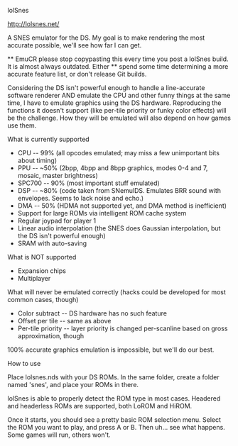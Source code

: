 lolSnes

http://lolsnes.net/

A SNES emulator for the DS. My goal is to make rendering the most accurate possible, we'll see how far I can get.

** EmuCR please stop copypasting this every time you post a lolSnes build. It is almost always outdated. Either 
** spend some time determining a more accurate feature list, or don't release Git builds.

Considering the DS isn't powerful enough to handle a line-accurate software renderer AND emulate the CPU and other
funny things at the same time, I have to emulate graphics using the DS hardware. Reproducing the functions it
doesn't support (like per-tile priority or funky color effects) will be the challenge. How they will be emulated
will also depend on how games use them.

What is currently supported

* CPU -- 99% (all opcodes emulated; may miss a few unimportant bits about timing)
* PPU -- ~50% (2bpp, 4bpp and 8bpp graphics, modes 0-4 and 7, mosaic, master brightness)
* SPC700 -- 90% (most important stuff emulated)
* DSP -- ~80% (code taken from SNemulDS. Emulates BRR sound with envelopes. Seems to lack noise and echo.)
* DMA -- 50% (HDMA not supported yet, and DMA method is inefficient)
* Support for large ROMs via intelligent ROM cache system
* Regular joypad for player 1
* Linear audio interpolation (the SNES does Gaussian interpolation, but the DS isn't powerful enough)
* SRAM with auto-saving

What is NOT supported

* Expansion chips
* Multiplayer

What will never be emulated correctly
(hacks could be developed for most common cases, though)

* Color subtract -- DS hardware has no such feature
* Offset per tile -- same as above
* Per-tile priority -- layer priority is changed per-scanline based on gross approximation, though


100% accurate graphics emulation is impossible, but we'll do our best.


How to use

Place lolsnes.nds with your DS ROMs. In the same folder, create a folder named 'snes', and place your ROMs in there.

lolSnes is able to properly detect the ROM type in most cases. Headered and headerless ROMs are supported, both LoROM and HiROM.

Once it starts, you should see a pretty basic ROM selection menu. Select the ROM you want to play, and press
A or B. Then uh... see what happens. Some games will run, others won't.
